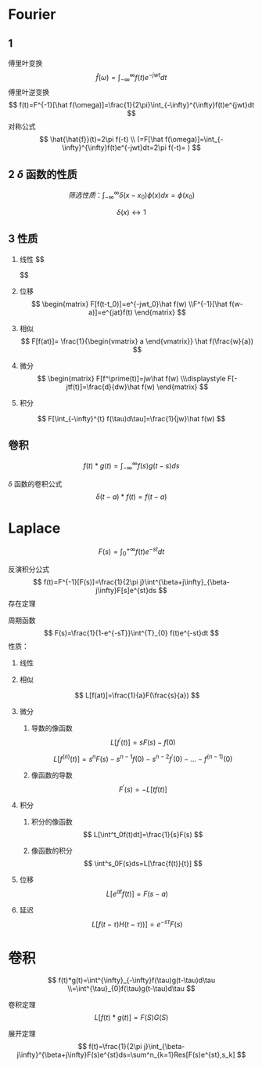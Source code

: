 # Fourier

## 1

傅里叶变换
$$
\hat f(\omega)=\int_{-\infty}^{\infty}f(t)e^{-jwt}dt
$$
傅里叶逆变换
$$
f(t)=F^{-1}[\hat f(\omega)]=\frac{1}{2\pi}\int_{-\infty}^{\infty}f(t)e^{jwt}dt
$$
对称公式
$$
\hat{\hat{f}}(t)=2\pi f(-t) \\
(=F[\hat f(\omega)]=\int_{-\infty}^{\infty}f(t)e^{-jwt}dt=2\pi f(-t)= )
$$

## 2 $\delta$ 函数的性质

$$
筛选性质：\int_{-\infty}^{\infty}\delta (x-x_0)\phi(x)dx=\phi(x_0)
$$

$$
\delta(x)\leftrightarrow 1
$$

## 3 性质

1. 线性
   $$
   
   $$
   
2. 位移
   $$
   \begin{matrix}
   F[f(t-t_0)]=e^{-jwt_0}\hat f(w)
   \\F^{-1}[\hat f(w-a)]=e^{jat}f(t)
   \end{matrix}
   $$
   
3. 相似
   $$
   F[f(at)]=
   \frac{1}{\begin{vmatrix}
   a
   \end{vmatrix}}
   \hat f(\frac{w}{a})
   $$
   
4. 微分
   $$
   \begin{matrix}
   F[f^\prime(t)]=jw\hat f(w)
   \\\displaystyle F[-jtf(t)]=\frac{d}{dw}\hat f(w)
   \end{matrix}
   $$
   
5. 积分

$$
F[\int_{-\infty}^{t} f(\tau)d\tau]=\frac{1}{jw}\hat f(w)
$$

## 卷积

$$
f(t)*g(t)=\int_{-\infty}^{\infty}f(s)g(t-s)ds
$$

$\delta$ 函数的卷积公式
$$
\delta(t-a)*f(t)=f(t-a)
$$


# Laplace

$$
F(s)=\int^{+\infty}_{0} f(t)e^{-st}dt
$$

反演积分公式
$$
f(t)=F^{-1}[F(s)]=\frac{1}{2\pi j}\int^{\beta+j\infty}_{\beta-j\infty}F[s]e^{st}ds
$$
存在定理

周期函数
$$
F(s)=\frac{1}{1-e^{-sT}}\int^{T}_{0} f(t)e^{-st}dt
$$
性质：

1. 线性
   
2. 相似
   
   $$
   L[f(at)]=\frac{1}{a}F(\frac{s}{a})
   $$
   
3. 微分

   1. 导数的像函数
      $$
      L[f^{\prime}(t)]=sF(s)-f(0)
      $$

      $$
      L[f^{(n)}(t)]=s^{n}F(s)-s^{n-1}f(0)-s^{n-2}f^{\prime}(0)-...-f^{(n-1)}(0)
      $$

   2. 像函数的导数
      $$
      F^{\prime}(s)=-L[tf(t)]
      $$
      

4. 积分

   1. 积分的像函数
      $$
      L[\int^t_0f(t)dt]=\frac{1}{s}F(s)
      $$


   2. 像函数的积分
      $$
      \int^s_0F(s)ds=L[\frac{f(t)}{t}]
      $$
      
5. 位移
   $$
   L[e^{at}f(t)]=F(s-a)
   $$
   
6. 延迟
   $$
   L[f(t-\tau)H(t-\tau))]=e^{-s\tau}F(s)
   $$

# 卷积

$$
   f(t)*g(t)=\int^{\infty}_{-\infty}f(\tau)g(t-\tau)d\tau
   \\=\int^{\tau}_{0}f(\tau)g(t-\tau)d\tau
$$

卷积定理
$$
L[f(t)*g(t)]=F(S)G(S)
$$



展开定理
$$
f(t)=\frac{1}{2\pi j}\int_{\beta-j\infty}^{\beta+j\infty}F(s)e^{st}ds=\sum^n_{k=1}Res[F(s)e^{st},s_k]
$$
